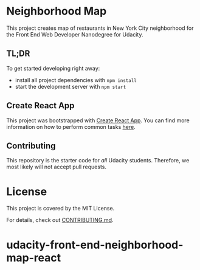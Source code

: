 # Neighborhood Map

This project creates map of restaurants in New York City neighborhood for the Front End Web Developer Nanodegree for Udacity.

## TL;DR

To get started developing right away:

* install all project dependencies with `npm install`
* start the development server with `npm start`

## Create React App

This project was bootstrapped with [Create React App](https://github.com/facebookincubator/create-react-app). You can find more information on how to perform common tasks [here](https://github.com/facebookincubator/create-react-app/blob/master/packages/react-scripts/template/README.md).

## Contributing

This repository is the starter code for _all_ Udacity students. Therefore, we most likely will not accept pull requests.

# License
This project is covered by the MIT License.

For details, check out [CONTRIBUTING.md](CONTRIBUTING.md).
# udacity-front-end-neighborhood-map-react
